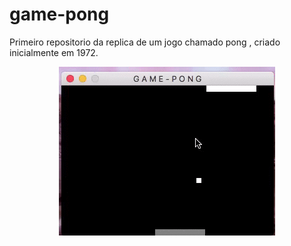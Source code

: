 # game-pong

 Primeiro repositorio da replica de um jogo chamado pong , criado inicialmente em 1972.

<p align="center">
  <img src="./.github/gameplay.gif">
</p>
